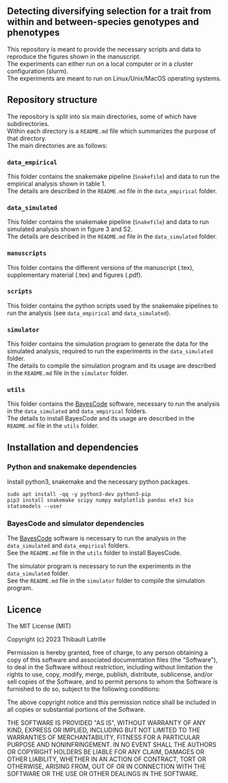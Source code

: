 ## **Detecting diversifying selection for a trait from within and between-species genotypes and phenotypes**

This repository is meant to provide the necessary scripts and data to reproduce the figures shown in the manuscript.\
The experiments can either run on a local computer or in a cluster configuration (slurm).\
The experiments are meant to run on Linux/Unix/MacOS operating systems.

## Repository structure

The repository is split into six main directories, some of which have subdirectories.\
Within each directory is a `README.md` file which summarizes the purpose of that directory.\
The main directories are as follows:

### **`data_empirical`**
This folder contains the snakemake pipeline (`Snakefile`) and data to run the empirical analysis shown in table 1.\
The details are described in the `README.md` file in the `data_empirical` folder.

### **`data_simulated`**
This folder contains the snakemake pipeline (`Snakefile`) and data to run simulated analysis shown in figure 3 and S2.\
The details are described in the `README.md` file in the `data_simulated` folder.

### **`manuscripts`**
This folder contains the different versions of the manuscript (.tex), supplementary material (.tex) and figures (.pdf).

### **`scripts`**
This folder contains the python scripts used by the snakemake pipelines to run the analysis (see `data_empirical` and `data_simulated`).

### **`simulator`**
This folder contains the simulation program to generate the data for the simulated analysis, required to run the experiments in the `data_simulated` folder.\
The details to compile the simulation program and its usage are described in the `README.md` file in the `simulator` folder.

### **`utils`**
This folder contains the [BayesCode](https://github.com/ThibaultLatrille/bayescode) software, necessary to run the analysis in the `data_simulated` and `data_empirical` folders.\
The details to install BayesCode and its usage are described in the `README.md` file in the `utils` folder.

## Installation and dependencies

### Python and snakemake dependencies

Install python3, snakemake and the necessary python packages.

```
sudo apt install -qq -y python3-dev python3-pip
pip3 install snakemake scipy numpy matplotlib pandas ete3 bio statsmodels --user
```

### BayesCode and simulator dependencies
The [BayesCode](https://github.com/ThibaultLatrille/bayescode) software is necessary to run the analysis in the `data_simulated` and `data_empirical` folders.\
See the `README.md` file in the `utils` folder to install BayesCode.

The simulator program is necessary to run the experiments in the `data_simulated` folder.\
See the `README.md` file in the `simulator` folder to compile the simulation program.

## Licence

The MIT License (MIT)

Copyright (c) 2023 Thibault Latrille

Permission is hereby granted, free of charge, to any person obtaining a copy of this software and associated
documentation files (the "Software"), to deal in the Software without restriction, including without limitation the
rights to use, copy, modify, merge, publish, distribute, sublicense, and/or sell copies of the Software, and to permit
persons to whom the Software is furnished to do so, subject to the following conditions:

The above copyright notice and this permission notice shall be included in all copies or substantial portions of the
Software.

THE SOFTWARE IS PROVIDED "AS IS", WITHOUT WARRANTY OF ANY KIND, EXPRESS OR IMPLIED, INCLUDING BUT NOT LIMITED TO THE
WARRANTIES OF MERCHANTABILITY, FITNESS FOR A PARTICULAR PURPOSE AND NONINFRINGEMENT. IN NO EVENT SHALL THE AUTHORS OR
COPYRIGHT HOLDERS BE LIABLE FOR ANY CLAIM, DAMAGES OR OTHER LIABILITY, WHETHER IN AN ACTION OF CONTRACT, TORT OR
OTHERWISE, ARISING FROM, OUT OF OR IN CONNECTION WITH THE SOFTWARE OR THE USE OR OTHER DEALINGS IN THE SOFTWARE.
